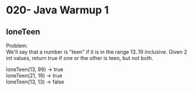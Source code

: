 020- Java Warmup 1
================


loneTeen
---------

  
Problem:  
We'll say that a number is "teen" if it is in the range 13..19 inclusive. Given 2 int values, return true if one or the other is teen, but not both. 
>
loneTeen(13, 99) → true  
loneTeen(21, 19) → true  
loneTeen(13, 13) → false  